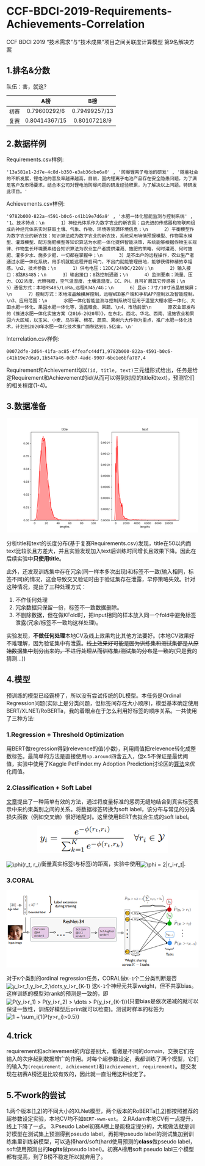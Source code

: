 # CCF-BDCI-2019-Requirements-Achievements-Correlation
CCF BDCI 2019 “技术需求”与“技术成果”项目之间关联度计算模型 第9名解决方案


## 1.排名&分数
队伍：害，就这?

|           | A榜         | B榜   |
| ------------- |:-------------:| :-----:|
| 初赛      | 0.79600292/6 | 0.79499257/13 |
| 复赛       | 0.80414367/15 |   0.80107218/9 |


## 2.数据样例
Requirements.csv样例:

``'13a581e1-2d7e-4c8d-b350-e3ab36dbe6a0' , '防爆锂离子电池的研发' , '随着社会的不断发展，锂电池的普及率越来越高，目前，国内锂离子电池产品存在安全隐患问题，为了满足客户及市场要求，结合本公司对锂电池防爆问题的研发经验积累，为了解决以上问题，特研发此项目。'``

Achievements.csv样例:

``'9782b000-822a-4591-b0c6-c41b19e7d6a9' , '水肥一体化智能监测与控制系统' , '1、技术特点：\n      1）神经元体系作为数字农业的新农具：由先进的传感器和物联网组成的神经元体系实时获取土壤、气象、作物、环境等资源环境信息；\n      2）平衡模型作为数字农业的新农技：知识算法成为数字农业的新农技，系统采用墒情预报模型、作物需水模型、灌溉模型、配方施肥模型等知识算法为水肥一体化提供智能决策，系统能够根据作物生长规律、作物生长环境要素结合知识算法为农业生产者提供灌溉、施肥的策略，何时灌溉、何时施肥、灌多少水、施多少肥，一切都在掌握中；\n      3）足不出户的远程操作，农业生产者通过水肥一体化系统，用手机就能远程开启阀门，不出门就能管理田地，能够获得种植的幸福感。\n2、技术参数：\n      1）供电电压：12DC/24VDC/220V；\n      2）输入接口：8路RS485；\n      3）输出接口：8路控制通道；\n      4）监测要素：流量、压力、CO2浓度、光照强度，空气温湿度，土壤温湿度，EC、PH，且可扩展其它传感器；\n      5）通信方式：本地RS485/LoRa,远程RJ45/4G；\n      6）显示：7寸/10寸液晶触摸屏；\n      7）控制方式：本地液晶触摸屏控制，远程WEB客户端和手机APP控制以及智能控制。\n3、应用范围：\n      水肥一体化智能监测与控制系统可应用于温室大棚水肥一体化、大田水肥一体化、果园水肥一体化等，涵盖粮食、果蔬、\n4、市场前景\n      原农业部发布的《推进水肥一体化实施方案（2016-2020年）》，在东北、西北、华北、西南、设施农业和果园六大区域，以玉米、小麦、马铃薯、棉花、蔬菜、果树六大作物为重点，推广水肥一体化技术，计划到2020年水肥一体化技术推广面积达到1.5亿亩。\n'``

Interrelation.csv样例:

``00072dfe-2d64-41fa-ac85-4ffeafc44df1,9782b000-822a-4591-b0c6-c41b19e7d6a9,1b547a46-0db7-4adc-9907-6be1e6bfa787,4``

Requirement和Achievement均以`(id, title, text)`三元组形式给出，任务是给定Requirement和Achievement的id(从而可以得到对应的title和text)，预测它们的相关程度(1-4)。

## 3.数据准备

<p align="center"><img src="imgs/dist.png" width="500"></p>

分析title和text的长度分布(基于复赛Requirements.csv)发现，title在50以内而text比较长且方差大，并且实验发现加入text后训练时间增长且效果下降。因此在后续实验中**只使用title**。

此外，还发现训练集中存在冗余(同一样本多次出现)和标签不一致(输入相同，标签不同)的情况，这会导致交叉验证时由于验证集存在泄露，早停策略失效。针对这种情况，提出了三种处理方式：

1. 不作任何处理
2. 冗余数据只保留一份，标签不一致数据删除。
3. 不删除数据，但在做KFold时，把input相同的样本放入同一个fold中避免标签泄露(冗余/标签不一致均这样处理)。

实验发现，**不做任何处理**本地CV及线上效果均比其他方法要好。(本地CV效果好不难理解，因为验证集中有泄露。<del>线上效果好可能是因为训练集和测试集都是从原始数据集中划分出来的，不进行处理从而训练集/测试集的分布是一致的</del>(只是我的猜测...))

## 4.模型
预训练的模型已经霸榜了，所以没有尝试传统的DL模型。本任务是Ordinal Regression问题(实际上是分类问题，但标签间存在大小顺序)，模型基本确定使用BERT/XLNET/RoBERTa，我的着眼点在于怎么利用好标签的顺序关系。一共使用了三种方法:

### 1.Regression + Threshold Optimization
用BERT做regression得到relevence的值(小数)，利用阈值把relevence转化成整数标签。最简单的方法是直接使用`np.around`四舍五入，但x.5不保证是最优阈值，实验中使用了Kaggle PetFinder.my Adoption Prediction讨论区的<a href="https://www.kaggle.com/c/petfinder-adoption-prediction/discussion/76107#latest-502207">算法</a>来优化阈值。

### 2.Classification + Soft Label
<a href="https://arxiv.org/pdf/1703.10593.pdf">文章</a>提出了一种简单有效的方法，通过将度量标准的惩罚无缝地结合到真实标签表示中来约束类别之间的关系。将数据标签转换为soft label，该分布与常见的分类损失函数（例如交叉熵）很好地配对。这里使用BERT去拟合生成的soft label。
<p align="center"><img src="imgs/soft_label.jpg" width="342"></p>
<span><img src="http://www.sciweavers.org/tex2img.php?eq=%5Cphi%28r_t%2C%20r_i%29&bc=White&fc=Black&im=jpg&fs=12&ff=arev&edit=0" align="center" border="0" alt="\phi(r_t, r_i)" width="64" height="19" /></span><text>衡量真实标签t与标签i的距离，实验中使用</text><span><img src="http://www.sciweavers.org/tex2img.php?eq=%5Cphi%20%3D%202%7Cr_i-r_t%7C&bc=White&fc=Black&im=jpg&fs=12&ff=arev&edit=0" align="center" border="0" alt="\phi = 2|r_i-r_t|" width="103" height="19" /></span>.

### 3.CORAL
<p align="center"><img src="imgs/coral.jpg"></p>

对于`K`个类别的ordinal regression任务，CORAL做`K-1`个二分类判断是否<img src="http://www.sciweavers.org/tex2img.php?eq=y_i%3Er_1%2Cy_i%3Er_2%2C%5Cdots%2Cy_i%3Er_%7BK-1%7D&bc=White&fc=Black&im=jpg&fs=12&ff=arev&edit=0" align="center" border="0" alt="y_i>r_1,y_i>r_2,\dots,y_i>r_{K-1}" width="231" height="17" />
这`K-1`个神经元共享weight，但不共享bias。这样训练的模型对rank的预测是一致的，即<img src="http://www.sciweavers.org/tex2img.php?eq=P%28y_i%3Er_1%29%20%3E%20P%28y_i%3Er_2%29%20%3E%20%5Cdots%20%3E%20P%28y_i%3Er_%7BK-1%7D%29&bc=White&fc=Black&im=jpg&fs=12&ff=arev&edit=0" align="center" border="0" alt="P(y_i>r_1) > P(y_i>r_2) > \dots > P(y_i>r_{K-1})" width="344" height="19" />(只要bias是依次递减的就可以保证一致性，训练好模型后print就可以检查)。测试时样本的标签为
<img src="http://www.sciweavers.org/tex2img.php?eq=1%20%2B%20%5Csum_i%7B1%28P%28y%3Er_i%29%3E0.5%29%7D&bc=White&fc=Black&im=jpg&fs=12&ff=arev&edit=0" align="center" border="0" alt="1 + \sum_i{1(P(y>r_i)>0.5)}" width="203" height="40" />

## 4.trick
requirement和achievement的内容差别大，看做是不同的domain，交换它们在输入的次序起到数据增广的作用。对每个超参数设定，我都训练了两个模型，它们的输入为`(requirement, achievement)`和`(achievement, requirement)`。提交发现在初赛A榜还是比较有效的，因此就一直沿用这种设定了。

## 5.不work的尝试
1.两个版本[<a href="https://github.com/brightmart/xlnet_zh">1</a>,<a href="https://github.com/ymcui/Chinese-PreTrained-XLNet">2</a>]的不同大小的XLNet模型，两个版本的RoBERTa[<a href="https://github.com/brightmart/roberta_zh">1</a>,<a href="https://github.com/ymcui/Chinese-BERT-wwm">2</a>]都按照推荐的超参数设定实验，本地CV均不如`BERT-wwm-ext`。
2.RAdam本地CV有一点提升，线上下降了一点。
3.Pseudo Label初赛A榜上是能稳定提分的，大概做法就是训好模型在测试集上预测得到pseudo label，再把带pseudo label的测试集加到训练集里训练新模型，可以选择hard/soft(hard使用预测的**class**做pseudo label，soft使用预测出的**logits**做pseudo label)。初赛A榜用soft pseudo labl三个模型都有提高，到了B榜不稳定所以就弃用了。

